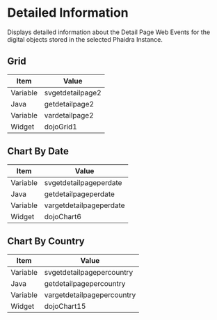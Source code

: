 # Detailed Information

Displays detailed information about the Detail Page Web Events for the digital objects stored in the selected Phaidra Instance.

## Grid

|Item | Value |
| -- | -- |
|Variable | svgetdetailpage2 |
|Java| getdetailpage2 |
|Variable| vardetailpage2 |
|Widget |dojoGrid1|


## Chart By Date

|Item | Value |
| -- | -- |
|Variable | svgetdetailpageperdate |
|Java| getdetailpageperdate |
|Variable| vargetdetailpageperdate |
|Widget | dojoChart6 |

## Chart By Country

|Item | Value |
| -- | -- |
|Variable | svgetdetailpagepercountry |
|Java| getdetailpagepercountry |
|Variable| vargetdetailpagepercountry |
|Widget | dojoChart15 |